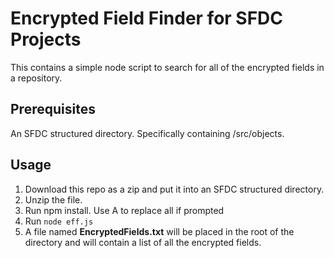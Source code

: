 # Encrypted Field Finder for SFDC Projects
This contains a simple node script to search for all of the encrypted fields in a repository.

## Prerequisites 
An SFDC structured directory. Specifically containing /src/objects.

## Usage
1. Download this repo as a zip and put it into an SFDC structured directory.
2. Unzip the file.
3. Run npm install. Use A to replace all if prompted
4. Run `node eff.js`
5. A file named **EncryptedFields.txt** will be placed in the root of the directory and will contain a list of all the encrypted fields.
 

